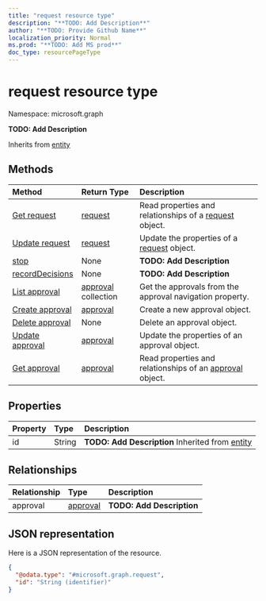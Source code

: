 ```yaml
---
title: "request resource type"
description: "**TODO: Add Description**"
author: "**TODO: Provide Github Name**"
localization_priority: Normal
ms.prod: "**TODO: Add MS prod**"
doc_type: resourcePageType
---
```


# request resource type


Namespace: microsoft.graph

**TODO: Add Description**


Inherits from [entity](../resources/entity.md)

## Methods
|Method|Return Type|Description|
|:---|:---|:---|
|[Get request](../api/request-get.md)|[request](../resources/request.md)|Read properties and relationships of a [request](../resources/request.md) object.|
|[Update request](../api/request-update.md)|[request](../resources/request.md)|Update the properties of a [request](../resources/request.md) object.|
|[stop](../api/request-stop.md)|None|**TODO: Add Description**|
|[recordDecisions](../api/request-recorddecisions.md)|None|**TODO: Add Description**|
|[List approval](../api/request-list-approval.md)|[approval](../resources/approval.md) collection|Get the approvals from the approval navigation property.|
|[Create approval](../api/request-post-approval.md)|[approval](../resources/approval.md)|Create a new approval object.|
|[Delete approval](../api/request-delete-approval.md)|None|Delete an approval object.|
|[Update approval](../api/request-update-approval.md)|[approval](../resources/approval.md)|Update the properties of an approval object.|
|[Get approval](../api/approval-get.md)|[approval](../resources/approval.md)|Read properties and relationships of an [approval](../resources/approval.md) object.|

## Properties
|Property|Type|Description|
|:---|:---|:---|
|id|String|**TODO: Add Description** Inherited from [entity](../resources/entity.md)|

## Relationships
|Relationship|Type|Description|
|:---|:---|:---|
|approval|[approval](../resources/approval.md)|**TODO: Add Description**|

## JSON representation
Here is a JSON representation of the resource.
<!-- {
  "blockType": "resource",
  "keyProperty": "id",
  "@odata.type": "microsoft.graph.request",
  "baseType": "microsoft.graph.entity",
  "openType": false
}
-->
``` json
{
  "@odata.type": "#microsoft.graph.request",
  "id": "String (identifier)"
}
```

